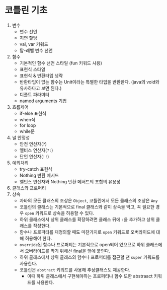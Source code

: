 # 코틀린 기초

1. 변수
   - 변수 선언
   - 지연 할당
   - val, var 키워드
   - 탑-레벨 변수 선언
2. 함수
   - 기본적인 함수 선언 스타일 (fun 키워드 사용)
   - 표현식 스타일
   - 표현식 & 반환타입 생략
   - 반환타입이 없는 함수는 Unit이라는 특별한 타입을 반환한다. (java의 void와 유사하다고 보면 된다.)
   - 디폴트 파라미터
   - named arguments 기법
3. 흐름제어
   - if-else 표현식
   - when식
   - for loop
   - while문
4. 널 안정성
   - 안전 연산자(`?`)
   - 엘비스 연산자(`?:`)
   - 단언 연산자(`!!`)
5. 예외처리
   - try-catch 표현식
   - Nothing 반환 메서드
   - 엘빈스 연산자와 Nothing 반환 메서드의 조합의 유용성
6. 클래스와 프로퍼티
7. 상속
   - 자바의 모든 클래스의 조상은 `Object`, 코틀린에서 모든 클래스의 조상은 `Any`
   - 코틀린의 클래스는 기본적으로 final 클래스와 같이 상속을 막고, 꼭 필요한 경우 `open` 키워드로 상속을 허용할 수 있다. 
   - 하위 클래스에서 상위 클래스를 확장하려면 클래스 뒤에 `:`을 추가하고 상위 클래스를 작성한다. 
   - 함수나 프로퍼티를 재정의할 때도 마찬가지로 `open` 키워드로 오버라이드에 대해 허용해야 한다.
   - `override`된 함수나 프로퍼티는 기본적으로 open되어 있으므로 하위 클래스에서 오버라이드를 막기 위해선 final을 앞에 붙인다. 
   - 하위 클래스에서 상위 클래스의 함수나 프로퍼티를 접근할 땐 `super` 키워드를 사용한다. 
   - 코틀린은 `abstract` 키워드를 사용해 추상클래스도 제공한다. 
     - 이때 하위 클래스에서 구현해야하는 프로퍼티나 함수 또한 abstraact 키워드를 사용한다.